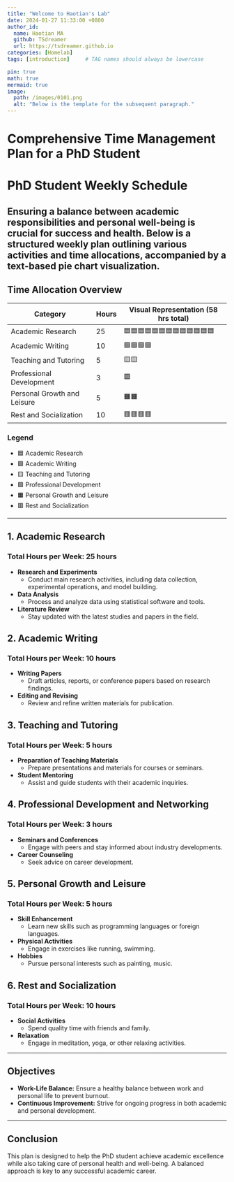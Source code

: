 ```yaml
---
title: "Welcome to Haotian's Lab"
date: 2024-01-27 11:33:00 +0800
author_id:
  name: Haotian MA
  github: TSdreamer
  url: https://tsdreamer.github.io
categories: [Homelab]
tags: [introduction]     # TAG names should always be lowercase

pin: true
math: true
mermaid: true
image:
  path: /images/0101.png
  alt: "Below is the template for the subsequent paragraph."
---
```


# Comprehensive Time Management Plan for a PhD Student

# **PhD Student Weekly Schedule**

Ensuring a balance between academic responsibilities and personal well-being is crucial for success and health. Below is a structured weekly plan outlining various activities and time allocations, accompanied by a text-based pie chart visualization.
---

## **Time Allocation Overview**

| Category                     | Hours | Visual Representation (58 hrs total)        |
|------------------------------|-------|---------------------------------------------|
| Academic Research            | 25    | 🟦🟦🟦🟦🟦🟦🟦🟦🟦🟦🟦🟦🟦                      |
| Academic Writing             | 10    | 🟩🟩🟩🟩                                       |
| Teaching and Tutoring        | 5     | 🟨🟨                                          |
| Professional Development     | 3     | 🟪                                            |
| Personal Growth and Leisure  | 5     | 🟧🟧                                          |
| Rest and Socialization       | 10    | 🟥🟥🟥🟥                                       |

### **Legend**
- 🟦 Academic Research
- 🟩 Academic Writing
- 🟨 Teaching and Tutoring
- 🟪 Professional Development
- 🟧 Personal Growth and Leisure
- 🟥 Rest and Socialization

---

## **1. Academic Research**
### **Total Hours per Week:** 25 hours
- **Research and Experiments**
  - Conduct main research activities, including data collection, experimental operations, and model building.
- **Data Analysis**
  - Process and analyze data using statistical software and tools.
- **Literature Review**
  - Stay updated with the latest studies and papers in the field.

## **2. Academic Writing**
### **Total Hours per Week:** 10 hours
- **Writing Papers**
  - Draft articles, reports, or conference papers based on research findings.
- **Editing and Revising**
  - Review and refine written materials for publication.

## **3. Teaching and Tutoring**
### **Total Hours per Week:** 5 hours
- **Preparation of Teaching Materials**
  - Prepare presentations and materials for courses or seminars.
- **Student Mentoring**
  - Assist and guide students with their academic inquiries.

## **4. Professional Development and Networking**
### **Total Hours per Week:** 3 hours
- **Seminars and Conferences**
  - Engage with peers and stay informed about industry developments.
- **Career Counseling**
  - Seek advice on career development.

## **5. Personal Growth and Leisure**
### **Total Hours per Week:** 5 hours
- **Skill Enhancement**
  - Learn new skills such as programming languages or foreign languages.
- **Physical Activities**
  - Engage in exercises like running, swimming.
- **Hobbies**
  - Pursue personal interests such as painting, music.

## **6. Rest and Socialization**
### **Total Hours per Week:** 10 hours
- **Social Activities**
  - Spend quality time with friends and family.
- **Relaxation**
  - Engage in meditation, yoga, or other relaxing activities.

---

## **Objectives**
- **Work-Life Balance:** Ensure a healthy balance between work and personal life to prevent burnout.
- **Continuous Improvement:** Strive for ongoing progress in both academic and personal development.

---

## **Conclusion**
This plan is designed to help the PhD student achieve academic excellence while also taking care of personal health and well-being. A balanced approach is key to any successful academic career.

